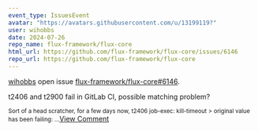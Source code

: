 ```yaml
---
event_type: IssuesEvent
avatar: "https://avatars.githubusercontent.com/u/13199119?"
user: wihobbs
date: 2024-07-26
repo_name: flux-framework/flux-core
html_url: https://github.com/flux-framework/flux-core/issues/6146
repo_url: https://github.com/flux-framework/flux-core
---
```


<a href='https://github.com/wihobbs' target='_blank'>wihobbs</a> open issue <a href='https://github.com/flux-framework/flux-core/issues/6146' target='_blank'>flux-framework/flux-core#6146</a>.

<p>t2406 and t2900 fail in GitLab CI, possible matching problem?</p><small>Sort of a head scratcher, for a few days now, t2406 job-exec: kill-timeout > original value has been failing:...</small><a href='https://github.com/flux-framework/flux-core/issues/6146' target='_blank'>View Comment</a>